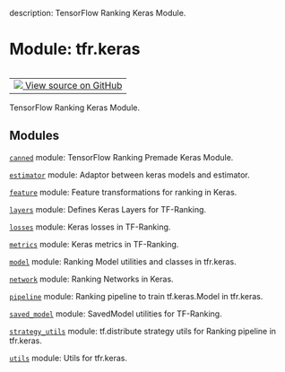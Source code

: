 description: TensorFlow Ranking Keras Module.

<div itemscope itemtype="http://developers.google.com/ReferenceObject">
<meta itemprop="name" content="tfr.keras" />
<meta itemprop="path" content="Stable" />
</div>

# Module: tfr.keras

<!-- Insert buttons and diff -->

<table class="tfo-notebook-buttons tfo-api nocontent" align="left">
<td>
  <a target="_blank" href="https://github.com/tensorflow/ranking/tree/master/tensorflow_ranking/python/keras/__init__.py">
    <img src="https://www.tensorflow.org/images/GitHub-Mark-32px.png" />
    View source on GitHub
  </a>
</td>
</table>

TensorFlow Ranking Keras Module.

## Modules

[`canned`](../tfr/keras/canned.md) module: TensorFlow Ranking Premade Keras
Module.

[`estimator`](../tfr/keras/estimator.md) module: Adaptor between keras models
and estimator.

[`feature`](../tfr/keras/feature.md) module: Feature transformations for ranking
in Keras.

[`layers`](../tfr/keras/layers.md) module: Defines Keras Layers for TF-Ranking.

[`losses`](../tfr/keras/losses.md) module: Keras losses in TF-Ranking.

[`metrics`](../tfr/keras/metrics.md) module: Keras metrics in TF-Ranking.

[`model`](../tfr/keras/model.md) module: Ranking Model utilities and classes in
tfr.keras.

[`network`](../tfr/keras/network.md) module: Ranking Networks in Keras.

[`pipeline`](../tfr/keras/pipeline.md) module: Ranking pipeline to train
tf.keras.Model in tfr.keras.

[`saved_model`](../tfr/keras/saved_model.md) module: SavedModel utilities for
TF-Ranking.

[`strategy_utils`](../tfr/keras/strategy_utils.md) module: tf.distribute
strategy utils for Ranking pipeline in tfr.keras.

[`utils`](../tfr/keras/utils.md) module: Utils for tfr.keras.

